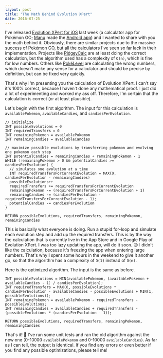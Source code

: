 ```yaml
---
layout: post
title: "The Math Behind Evolution XPert"
date: 2016-07-25
---
```

I've released [Evolution XPert for iOS][evoxpert-ios] last week (a calculator app for Pokémon GO; [Manu][manu] made the [Android app][evoxpert-android]) and I wanted to share with you the math behind it. Obviously, there are similar projects due to the massive success of Pokémon GO, but all the calculators I've seen so far lack in their implementation. Projects like [PidgeyCalc][pidgeycalc] are at least doing the correct calculation, but the algorithm used has a complexity of `O(n)`, which is fine for low numbers. Others like [PokéLevel][pokelevel] are calculating the wrong numbers, which doesn't make any sense for a calculator and should be precise by definition, but can be fixed very quickly.

That's why I'm presenting you the calculation of Evolution XPert. I can't say it's 100% correct, because I haven't done any mathematical proof. I just did a lot of experimenting and worked my ass off. Therefore, I'm certain that the calculation is correct (or at least plausible).

Let's begin with the first algorithm. The input for this calculation is `availablePokemon`, `availableCandies`, and `candiesPerEvolution`.

```
// initialize
INT possibleEvolutions = 0
INT requiredTransfers = 0
INT remainingPokemon = availablePokemon
INT remainingCandies = availableCandies

// maximize possible evolutions by transferring pokemon and evolving one pokemon each step
INT potentialCandies = remainingCandies + remainingPokemon - 1
WHILE (remainingPokemon > 0 && potentialCandies >= candiesPerEvolution) {
  // simulates one evolution at a time
  INT requiredTransfersForCurrentEvolution = MAX(0, candiesPerEvolution - remainingCandies)
  possibleEvolutions++
  requiredTransfers += requiredTransfersForCurrentEvolution
  remainingPokemon -= (requiredTransfersForCurrentEvolution + 1)
  remainingCandies -= (candiesPerEvolution - requiredTransfersForCurrentEvolution - 1);
  potentialCandies -= candiesPerEvolution
}

RETURN possibleEvolutions, requiredTransfers, remainingPokemon, remainingCandies
```

This is basically what everyone is doing. Run a stupid for-loop and simulate each evolution step and add up the required transfers. This is by the way the calculation that is currently live in the App Store and in Google Play of Evolution XPert. I was too lazy updating the app, will do it soon. :wink: I didn't like the calculation, because it's freezing the app when entering large numbers. That's why I spent some hours in the weekend to give it another go, so that the algorithm has a complexity of `O(1)` instead of `O(n)`.

Here is the optimized algorithm. The input is the same as before.

```
INT possibleEvolutions = MIN(availablePokemon, (availablePokemon + availableCandies - 1) / candiesPerEvolution);
INT requiredTransfers = MAX(0, possibleEvolutions * candiesPerEvolution - availableCandies - possibleEvolutions + MIN(1, possibleEvolutions));
INT remainingPokemon = availablePokemon - requiredTransfers - possibleEvolutions;
INT remainingCandies = availableCandies + requiredTransfers - (possibleEvolutions * (candiesPerEvolution - 1));

RETURN possibleEvolutions, requiredTransfers, remainingPokemon, remainingCandies
```

That's it! :tada: I've run some unit tests and ran the old algorithm against the new one (0-10000 `availablePokemon` and 0-10000 `availableCandies`). As far as I can tell, the output is identical. If you find any errors or even better if you find any possible optimizations, please tell me!

[evoxpert-ios]: https://itunes.apple.com/app/id1135176839 "Evolution XPert for iOS"
[manu]: http://manuel-kehl.de/ "Manuel Kehl"
[evoxpert-android]: https://play.google.com/store/apps/details?id=de.manuel_kehl.evo_xpert "Evolution XPert for Android"
[pidgeycalc]: http://www.pidgeycalc.com/ "PidgeyCalc"
[pokelevel]: http://www.pokelevel.com/ "PokéLevel"
